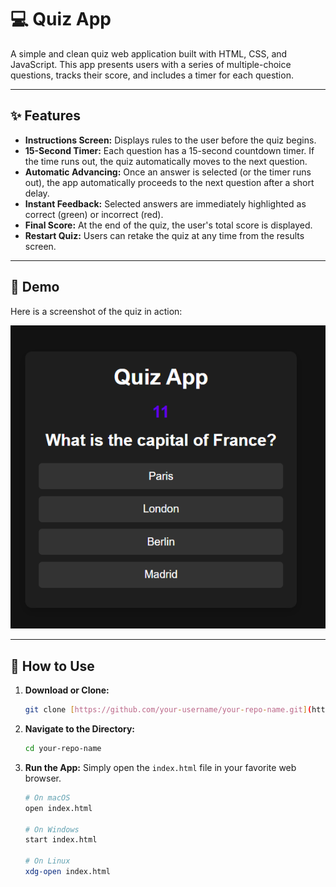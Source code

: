 # 💻 Quiz App

A simple and clean quiz web application built with HTML, CSS, and JavaScript. This app presents users with a series of multiple-choice questions, tracks their score, and includes a timer for each question.

---

## ✨ Features

* **Instructions Screen:** Displays rules to the user before the quiz begins.
* **15-Second Timer:** Each question has a 15-second countdown timer. If the time runs out, the quiz automatically moves to the next question.
* **Automatic Advancing:** Once an answer is selected (or the timer runs out), the app automatically proceeds to the next question after a short delay.
* **Instant Feedback:** Selected answers are immediately highlighted as correct (green) or incorrect (red).
* **Final Score:** At the end of the quiz, the user's total score is displayed.
* **Restart Quiz:** Users can retake the quiz at any time from the results screen.

---

## 📸 Demo

Here is a screenshot of the quiz in action:

![Quiz App Demo](https://github.com/rajvardhansingh7/Quiz-WEB-practice/blob/main/image.png?raw=true)

---

## 🚀 How to Use

1.  **Download or Clone:**
    ```bash
    git clone [https://github.com/your-username/your-repo-name.git](https://github.com/your-username/your-repo-name.git)
    ```
2.  **Navigate to the Directory:**
    ```bash
    cd your-repo-name
    ```
3.  **Run the App:**
    Simply open the `index.html` file in your favorite web browser.
    ```bash
    # On macOS
    open index.html
    
    # On Windows
    start index.html
    
    # On Linux
    xdg-open index.html
    ```

